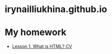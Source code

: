 # irynailliukhina.github.io

<h1> My homework</h1>
<ul>
  
  <li><a href="irynailliukhina.github.io/homework1/cven.html" target="_blank">Lesson 1. What is HTML? CV</a></li>
